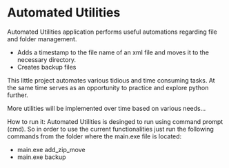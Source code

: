 # Automated Utilities
Automated Utilities application performs useful automations regarding file and folder management.
- Adds a timestamp to the file name of an xml file and moves it to the necessary directory.
- Creates backup files

This little project automates various tidious and time consuming tasks. At the same time serves as an opportunity to practice and explore python further.

More utilities will be implemented over time based on various needs...


How to run it:
Automated Utilities is desinged to run using command prompt (cmd). So in order to use the current functionalities just run the following commands from the folder where the main.exe file is located:
- main.exe add_zip_move <source folder> <destination folder> <filename with extention>
- main.exe backup <source folder> <destination folder> <filename with extention>
  
